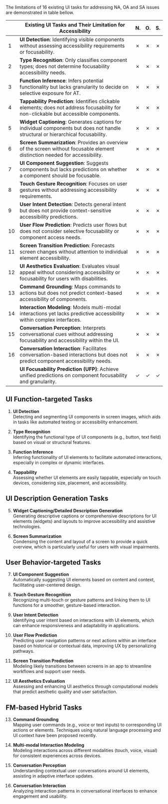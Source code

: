 The limitations of 16 existing UI tasks for addressing NA, OA and SA issues are demonstrated in table bellow.

|  | Existing UI Tasks and Their Limitation for Accessibility                                                                                         | N. | O. | S. |
|------|--------------------------------------------------------------------------------------------------------------------------------------------------|----|----|----|
| 1    | **UI Detection**: Identifying visible components without assessing accessibility requirements or focusability.                                      | ✗  | ✗  | ✗  |
| 2    | **Type Recognition**: Only classifies component types; does not determine focusability accessibility needs.                                         | ✗  | ✗  | ✗  |
| 3    | **Function Inference**: Infers potential functionality but lacks granularity to decide on selective exposure for AT.                                | ✗  | ✗  | ✗  |
| 4    | **Tappability Prediction**: Identifies clickable elements; does not address focusability for non-clickable but accessible components.               | ✗  | ✗  | ✗  |
| 5    | **Widget Captioning**: Generates captions for individual components but does not handle structural or hierarchical focusability.                    | ✗  | ✗  | ✗  |
| 6    | **Screen Summarization**: Provides an overview of the screen without focusable element distinction needed for accessibility.                        | ✗  | ✗  | ✗  |
| 7    | **UI Component Suggestion**: Suggests components but lacks predictions on whether a component should be focusable.                                  | ✗  | ✗  | ✗  |
| 8    | **Touch Gesture Recognition**: Focuses on user gestures without addressing accessibility requirements.                                              | ✗  | ✗  | ✗  |
| 9    | **User Intent Detection**: Detects general intent but does not provide context-sensitive accessibility predictions.                                 | ✗  | ✗  | ✗  |
| 10   | **User Flow Prediction**: Predicts user flows but does not consider selective focusability or component access needs.                               | ✗  | ✗  | ✗  |
| 11   | **Screen Transition Prediction**: Forecasts screen changes without attention to individual element accessibility.                                   | ✗  | ✗  | ✗  |
| 12   | **UI Aesthetics Evaluation**: Evaluates visual appeal without considering accessibility or focusability for users with disabilities.                | ✗  | ✗  | ✗  |
| 13   | **Command Grounding**: Maps commands to actions but does not predict context-based accessibility of components.                                     | ✗  | ✗  | ✗  |
| 14   | **Interaction Modeling**: Models multi-modal interactions yet lacks predictive accessibility within complex interfaces.                             | ✗  | ✗  | ✗  |
| 15   | **Conversation Perception**: Interprets conversational cues without addressing focusability and accessibility within the UI.                        | ✗  | ✗  | ✗  |
| 16   | **Conversation Interaction**: Facilitates conversation-based interactions but does not predict component accessibility needs.                       | ✗  | ✗  | ✗  |
|    | **UI Focusability Prediction (UFP)**: Achieve unified predictions on component focusability and granularity.                                    | ✓  | ✓  | ✓  |

## UI Function-targeted Tasks
1. **UI Detection**  
   Detecting and segmenting UI components in screen images, which aids in tasks like automated testing or accessibility enhancement.

2. **Type Recognition**  
   Identifying the functional type of UI components (e.g., button, text field) based on visual or structural features.

3. **Function Inference**  
   Inferring functionality of UI elements to facilitate automated interactions, especially in complex or dynamic interfaces.

4. **Tappability**  
   Assessing whether UI elements are easily tappable, especially on touch devices, considering size, placement, and accessibility.

## UI Description Generation Tasks
5. **Widget Captioning/Detailed Description Generation**  
   Generating descriptive captions or comprehensive descriptions for UI elements (widgets) and layouts to improve accessibility and assistive technologies.

6. **Screen Summarization**  
   Condensing the content and layout of a screen to provide a quick overview, which is particularly useful for users with visual impairments.

## User Behavior-targeted Tasks
7. **UI Component Suggestion**  
   Automatically suggesting UI elements based on content and context, facilitating user-centered design.

8. **Touch Gesture Recognition**  
   Recognizing multi-touch or gesture patterns and linking them to UI functions for a smoother, gesture-based interaction.

9. **User Intent Detection**  
   Identifying user intent based on interactions with UI elements, which can enhance responsiveness and adaptability in applications.

10. **User Flow Prediction**  
   Predicting user navigation patterns or next actions within an interface based on historical or contextual data, improving UX by personalizing pathways.

11. **Screen Transition Prediction**  
   Modeling likely transitions between screens in an app to streamline workflows and support user needs.

12. **UI Aesthetics Evaluation**  
   Assessing and enhancing UI aesthetics through computational models that predict aesthetic quality and user satisfaction.

## FM-based Hybrid Tasks
13. **Command Grounding**  
   Mapping user commands (e.g., voice or text inputs) to corresponding UI actions or elements. Techniques using natural language processing and UI context have been proposed recently.

14. **Multi-modal Interaction Modeling**  
   Modeling interactions across different modalities (touch, voice, visual) for consistent experiences across devices.

15. **Conversation Perception**  
   Understanding contextual user conversations around UI elements, assisting in adaptive interface updates.

16. **Conversation Interaction**  
   Analyzing interaction patterns in conversational interfaces to enhance engagement and usability.
